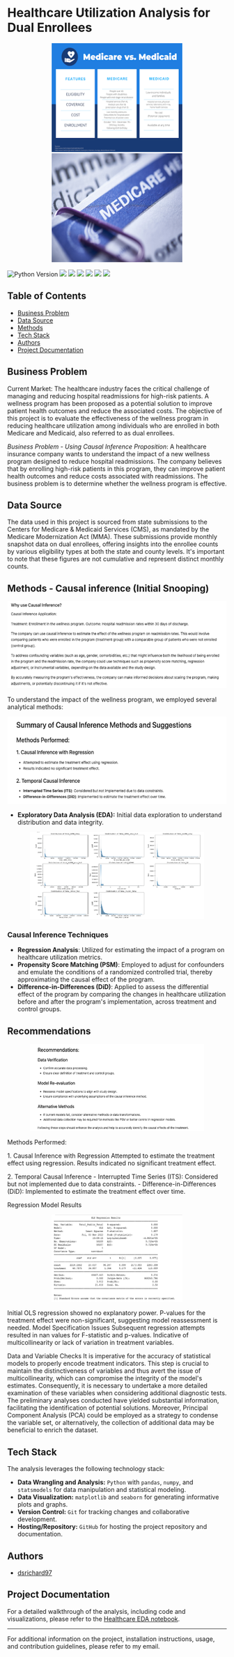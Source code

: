 # Healthcare Utilization Analysis for Dual Enrollees
<p align="center">
  <img src="images2.png" width="300" height="250" allow="autoplay">
  <img src="medi.jpeg" width="300" height="250" allow="autoplay">
</p>

<p>
  <img src="https://img.shields.io/badge/Python_Version-3.10%2B-blue" title="Python Version">
  <img src="https://img.shields.io/github/last-commit/dsrichard97/otherprojects">
  <img src="https://img.shields.io/badge/Financial Analysis-Trends-red">
  <img src="https://img.shields.io/badge/STAT-Time Series-blue">
  <img src="https://img.shields.io/badge/STAT-Causal Inference-blue">
  <img src="https://img.shields.io/badge/Python-Pandas-green">
  <a href="https://github.com/ellerbrock/open-source-badges/"><img src="https://badges.frapsoft.com/os/v1/open-source.svg?v=103"></a>

  <p>
  

## Table of Contents
- [Business Problem](#business-problem)
- [Data Source](#data-source)
- [Methods](#methods)
- [Tech Stack](#tech-stack)
- [Authors](#authors)
- [Project Documentation](#project-documentation)

## Business Problem

Current Market:
The healthcare industry faces the critical challenge of managing and reducing hospital readmissions for high-risk patients. A wellness program has been proposed as a potential solution to improve patient health outcomes and reduce the associated costs. The objective of this project is to evaluate the effectiveness of the wellness program in reducing healthcare utilization among individuals who are enrolled in both Medicare and Medicaid, also referred to as dual enrollees.

*Business Problem - Using Causal Inference Proposition*:
A healthcare insurance company wants to understand the impact of a new wellness program designed to reduce hospital readmissions. The company believes that by enrolling high-risk patients in this program, they can improve patient health outcomes and reduce costs associated with readmissions. The business problem is to determine whether the wellness program is effective.

## Data Source

The data used in this project is sourced from state submissions to the Centers for Medicare & Medicaid Services (CMS), as mandated by the Medicare Modernization Act (MMA). These submissions provide monthly snapshot data on dual enrollees, offering insights into the enrollee counts by various eligibility types at both the state and county levels. It's important to note that these figures are not cumulative and represent distinct monthly counts.


## Methods - Causal inference (Initial Snooping)

<p align="center">
  <img src="prop1.png" width="600" height="200" allow="autoplay">
</p>


To understand the impact of the wellness program, we employed several analytical methods:
<p align="center">
  <img src="prop2.png" width="600" height="200" allow="autoplay">
</p>

- **Exploratory Data Analysis (EDA):** Initial data exploration to understand distribution and data integrity.
<p align="center">
  <img src="init.png" width="400" height="200" allow="autoplay">
</p>

### Causal Inference Techniques
- **Regression Analysis**: Utilized for estimating the impact of a program on healthcare utilization metrics.
- **Propensity Score Matching (PSM)**: Employed to adjust for confounders and emulate the conditions of a randomized controlled trial, thereby approximating the causal effect of the program.
- **Difference-in-Differences (DiD)**: Applied to assess the differential effect of the program by comparing the changes in healthcare utilization before and after the program's implementation, across treatment and control groups.


## Recommendations
<p align="center">
  <img src="prop3.png" width="400" height="200" allow="autoplay">
</p>
Methods Performed:
<p> 1. Causal Inference with Regression
      Attempted to estimate the treatment effect using regression.
      Results indicated no significant treatment effect. </p>
<p> 2. Temporal Causal Inference 
- Interrupted Time Series (ITS): Considered but not implemented due to data constraints.
- Difference-in-Differences (DiD): Implemented to estimate the treatment effect over time. </p>


  Regression Model Results 

  <p align="center">
  <img src="init2.png" width="300" height="200" allow="autoplay">
</p>
  Initial OLS regression showed no explanatory power.
  P-values for the treatment effect were non-significant, suggesting model reassessment is needed.
  Model Specification Issues
  Subsequent regression attempts resulted in nan values for F-statistic and p-values.
  Indicative of multicollinearity or lack of variation in treatment variables.
  
Data and Variable Checks
It is imperative for the accuracy of statistical models to properly encode treatment indicators. This step is crucial to maintain the distinctiveness of variables and thus avert the issue of multicollinearity, which can compromise the integrity of the model's estimates. Consequently, it is necessary to undertake a more detailed examination of these variables when considering additional diagnostic tests. The preliminary analyses conducted have yielded substantial information, facilitating the identification of potential solutions. Moreover, Principal Component Analysis (PCA) could be employed as a strategy to condense the variable set, or alternatively, the collection of additional data may be beneficial to enrich the dataset.

## Tech Stack

The analysis leverages the following technology stack:

- **Data Wrangling and Analysis:** `Python` with `pandas`, `numpy`, and `statsmodels` for data manipulation and statistical modeling.
- **Data Visualization:** `matplotlib` and `seaborn` for generating informative plots and graphs.
- **Version Control:** `Git` for tracking changes and collaborative development.
- **Hosting/Repository:** `GitHub` for hosting the project repository and documentation.

## Authors

- [dsrichard97](https://github.com/dsrichard97)

## Project Documentation

For a detailed walkthrough of the analysis, including code and visualizations, please refer to the [Healthcare EDA notebook](https://github.com/dsrichard97/Medicare_Dual_Enroll/blob/main/Healthcare_EDA.ipynb).

---
For additional information on the project, installation instructions, usage, and contribution guidelines, please refer to my email.
